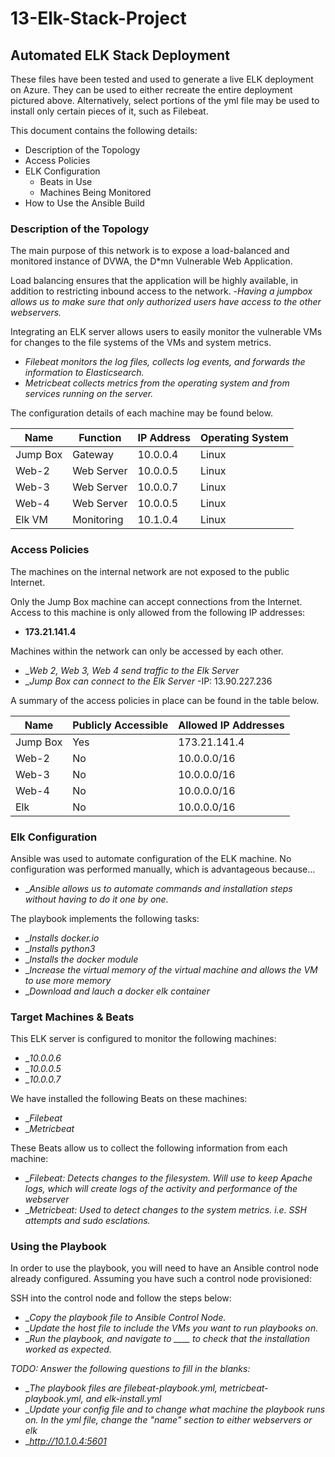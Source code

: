 # 13-Elk-Stack-Project

## Automated ELK Stack Deployment




These files have been tested and used to generate a live ELK deployment on Azure. They can be used to either recreate the entire deployment pictured above. Alternatively, select portions of the yml file may be used to install only certain pieces of it, such as Filebeat.



This document contains the following details:
- Description of the Topology
- Access Policies
- ELK Configuration
  - Beats in Use
  - Machines Being Monitored
- How to Use the Ansible Build


### Description of the Topology

The main purpose of this network is to expose a load-balanced and monitored instance of DVWA, the D*mn Vulnerable Web Application.

Load balancing ensures that the application will be highly available, in addition to restricting inbound access to the network.
-_Having a jumpbox allows us to make sure that only authorized users have access to the other webservers._ 

Integrating an ELK server allows users to easily monitor the vulnerable VMs for changes to the file systems of the VMs and system metrics.
- _Filebeat monitors the log files, collects log events, and forwards the information to Elasticsearch._ 
- _Metricbeat collects metrics from the operating system and from services running on the server._ 

The configuration details of each machine may be found below.


| Name     | Function | IP Address | Operating System |
|----------|----------|------------|------------------|
| Jump Box | Gateway  | 10.0.0.4   | Linux            |
| Web-2    |Web Server| 10.0.0.5   | Linux            |
| Web-3    |Web Server| 10.0.0.7   | Linux            |
| Web-4    |Web Server| 10.0.0.5   | Linux            |
| Elk VM   |Monitoring| 10.1.0.4   | Linux            |

### Access Policies

The machines on the internal network are not exposed to the public Internet. 

Only the Jump Box machine can accept connections from the Internet. Access to this machine is only allowed from the following IP addresses:
- __173.21.141.4__

Machines within the network can only be accessed by each other.
- __Web 2, Web 3, Web 4 send traffic to the Elk Server_
- __Jump Box can connect to the Elk Server_
	-IP: 13.90.227.236

A summary of the access policies in place can be found in the table below.

| Name     | Publicly Accessible | Allowed IP Addresses |
|----------|---------------------|----------------------|
| Jump Box | Yes                 | 173.21.141.4         |
|   Web-2  | No                  | 10.0.0.0/16          |
|   Web-3  | No                  | 10.0.0.0/16          |
|   Web-4  | No                  | 10.0.0.0/16          |
|   Elk    | No                  | 10.0.0.0/16          |  
### Elk Configuration

Ansible was used to automate configuration of the ELK machine. No configuration was performed manually, which is advantageous because...
- __Ansible allows us to automate commands and installation steps without having to do it one by one._ 

The playbook implements the following tasks:
- __Installs docker.io_
- __Installs python3_
- __Installs the docker module_
- __Increase the virtual memory of the virtual machine and allows the VM to use more memory_
- __Download and lauch a docker elk container_




### Target Machines & Beats
This ELK server is configured to monitor the following machines:
- __10.0.0.6_
- __10.0.0.5_
- __10.0.0.7_

We have installed the following Beats on these machines:
- __Filebeat_
- __Metricbeat_

These Beats allow us to collect the following information from each machine:
- __Filebeat: Detects changes to the filesystem. Will use to keep Apache logs, which will create logs of the activity and performance of the webserver_
- __Metricbeat: Used to detect changes to the system metrics. i.e. SSH attempts and sudo esclations._ 

### Using the Playbook
In order to use the playbook, you will need to have an Ansible control node already configured. Assuming you have such a control node provisioned: 

SSH into the control node and follow the steps below:
- __Copy the playbook file to Ansible Control Node._
- __Update the host file to include the VMs you want to run playbooks on._ 
- __Run the playbook, and navigate to ____ to check that the installation worked as expected._

_TODO: Answer the following questions to fill in the blanks:_
- __The playbook files are filebeat-playbook.yml, metricbeat-playbook.yml, and elk-install.yml_
- __Update your config file and to change what machine the playbook runs on. In the yml file, change the "name" section to either webservers or elk_
- __http://10.1.0.4:5601_
